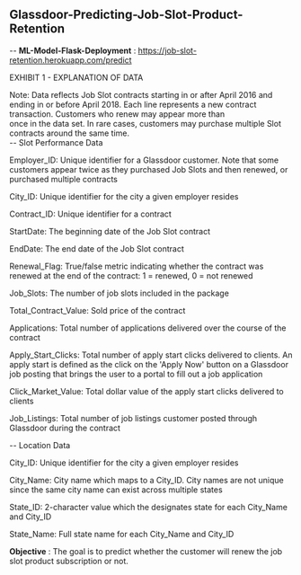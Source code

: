 ## Glassdoor-Predicting-Job-Slot-Product-Retention

-- **ML-Model-Flask-Deployment** : https://job-slot-retention.herokuapp.com/predict

EXHIBIT 1 - EXPLANATION OF DATA							
							
Note:  Data reflects Job Slot contracts starting in or after April 2016 and ending in or before April 2018.  Each line represents a new contract transaction.  Customers who renew may appear more than							
once in the data set.  In rare cases, customers may purchase multiple Slot contracts around the same time.												
-- Slot Performance Data

Employer_ID: Unique identifier for a Glassdoor customer. Note that some customers appear twice as they purchased Job Slots and then renewed, or purchased multiple contracts	

City_ID: Unique identifier for the city a given employer resides

Contract_ID: Unique identifier for a contract			

StartDate: The beginning date of the Job Slot contract	

EndDate: The end date of the Job Slot contract	

Renewal_Flag: True/false metric indicating whether the contract was renewed at the end of the contract: 1 = renewed, 0 = not renewed

Job_Slots: The number of job slots included in the package			

Total_Contract_Value: Sold price of the contract	

Applications: Total number of applications delivered over the course of the contract	

Apply_Start_Clicks: Total number of apply start clicks delivered to clients. An apply start is defined as the click on the 'Apply Now' button on a Glassdoor job posting that brings the user to a portal to fill out a job application

Click_Market_Value: Total dollar value of the apply start clicks delivered to clients	

Job_Listings: Total number of job listings customer posted through Glassdoor during the contract				
													
-- Location Data			

City_ID: Unique identifier for the city a given employer resides			

City_Name: City name which maps to a City_ID. City names are not unique since the same city name can exist across multiple states	

State_ID: 2-character value which the designates state for each City_Name and City_ID			

State_Name: Full state name for each City_Name and City_ID		

**Objective** : The goal is to predict whether the customer will renew the job slot product subscription or not.
